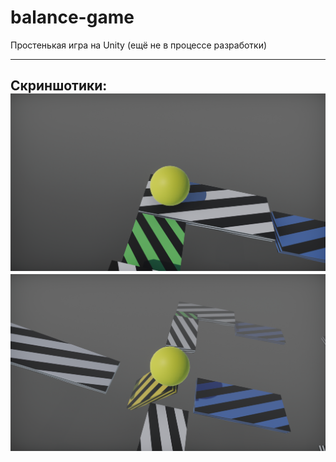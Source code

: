 # balance-game
Простенькая игра на Unity (ещё не в процессе разработки)

---



Скриншотики:
<img src="1_1.png">
<img src="1_2.png">
---

